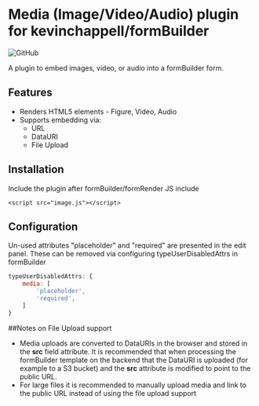 # Media (Image/Video/Audio) plugin for kevinchappell/formBuilder
![GitHub](https://img.shields.io/github/license/lucasnetau/formBuilder-plugin-media)

A plugin to embed images, video, or audio into a formBuilder form.

## Features
* Renders HTML5 elements - Figure, Video, Audio
* Supports embedding via:
  * URL
  * DataURI
  * File Upload

## Installation

Include the plugin after formBuilder/formRender JS include

```<script src="image.js"></script>```

## Configuration
Un-used attributes "placeholder" and "required" are presented in the edit panel. These can be removed via configuring typeUserDisabledAttrs in formBuilder

```javascript
typeUserDisabledAttrs: {
    media: [
        'placeholder',
        'required',
    ]
}
```

##Notes on File Upload support
* Media uploads are converted to DataURIs in the browser and stored in the **src** field attribute. It is recommended that when processing the formBuilder template on the backend that the DataURI is uploaded (for example to a S3 bucket) and the **src** attribute is modified to point to the public URL.
* For large files it is recommended to manually upload media and link to the public URL instead of using the file upload support